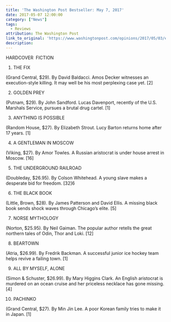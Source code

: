 ```yaml
---
title: 'The Washington Post Bestseller: May 7, 2017'
date: 2017-05-07 12:00:00
category: ["News"]
tags:
  - Reviews
attribution: The Washington Post
link_to_original: 'https://www.washingtonpost.com/opinions/2017/05/03/ea0efc3c-300a-11e7-a335-fa0ae1940305_story.html?utm_term=.15474d16e709'
description:
---
```



HARDCOVER &nbsp;FICTION

1. THE FIX

(Grand Central, $29). By David Baldacci. Amos Decker witnesses an execution-style killing. It may well be his most perplexing case yet. [2]

2. GOLDEN PREY

(Putnam, $29). By John Sandford. Lucas Davenport, recently of the U.S. Marshals Service, pursues a brutal drug cartel. [1]

3. ANYTHING IS POSSIBLE

(Random House, $27). By Elizabeth Strout. Lucy Barton returns home after 17 years. [1]

4. A GENTLEMAN IN MOSCOW

(Viking, $27). By Amor Towles. A Russian aristocrat is under house arrest in Moscow. [16]

5. THE UNDERGROUND RAILROAD

(Doubleday, $26.95). By Colson Whitehead. A young slave makes a desperate bid for freedom. [32]6

6. THE BLACK BOOK

(Little, Brown, $28). By James Patterson and David Ellis. A missing black book sends shock waves through Chicago’s elite. [5]

7. NORSE MYTHOLOGY

(Norton, $25.95). By Neil Gaiman. The popular author retells the great northern tales of Odin, Thor and Loki. [12]

8. BEARTOWN

(Atria, $26.99). By Fredrik Backman. A successful junior ice hockey team helps revive a failing town. [1]

9. ALL BY MYSELF, ALONE

(Simon & Schuster, $26.99). By Mary Higgins Clark. An English aristocrat is murdered on an ocean cruise and her priceless necklace has gone missing. [4]

10. PACHINKO

(Grand Central, $27). By Min Jin Lee. A poor Korean family tries to make it in Japan. [1]